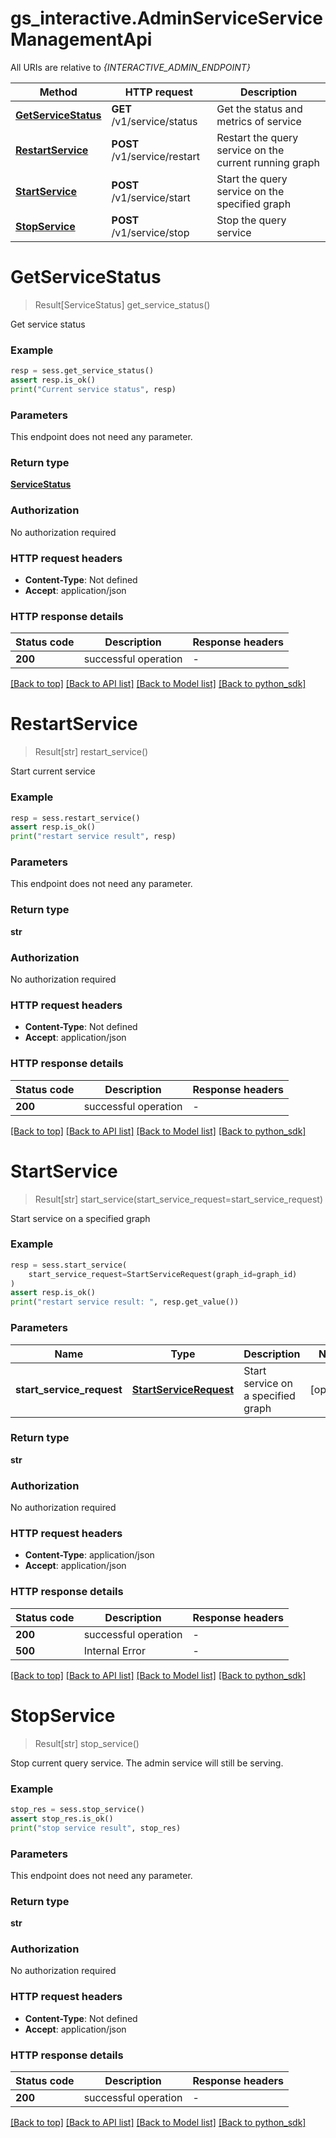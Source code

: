 # gs_interactive.AdminServiceServiceManagementApi

All URIs are relative to *{INTERACTIVE_ADMIN_ENDPOINT}*

| Method | HTTP request | Description |
|------------- | ------------- | -------------|
| [**GetServiceStatus**](ServiceManagementApi.md#GetServiceStatus) | **GET** /v1/service/status | Get the status and metrics of service |
| [**RestartService**](ServiceManagementApi.md#RestartService) | **POST** /v1/service/restart | Restart the query service on the current running graph |
| [**StartService**](ServiceManagementApi.md#StartService) | **POST** /v1/service/start | Start the query service on the specified graph |
| [**StopService**](ServiceManagementApi.md#StopService) | **POST** /v1/service/stop | Stop the query service |


# **GetServiceStatus**
> Result[ServiceStatus] get_service_status()



Get service status

### Example


```python
resp = sess.get_service_status()
assert resp.is_ok()
print("Current service status", resp)
```



### Parameters

This endpoint does not need any parameter.

### Return type

[**ServiceStatus**](ServiceStatus.md)

### Authorization

No authorization required

### HTTP request headers

 - **Content-Type**: Not defined
 - **Accept**: application/json

### HTTP response details

| Status code | Description | Response headers |
|-------------|-------------|------------------|
**200** | successful operation |  -  |

[[Back to top]](#) [[Back to API list]](python_sdk.md#documentation-for-service-apis) [[Back to Model list]](python_sdk.md#documentation-for-data-structures) [[Back to python_sdk]](python_sdk.md)

# **RestartService**
> Result[str] restart_service()



Start current service

### Example


```python
resp = sess.restart_service()
assert resp.is_ok()
print("restart service result", resp)
```



### Parameters

This endpoint does not need any parameter.

### Return type

**str**

### Authorization

No authorization required

### HTTP request headers

 - **Content-Type**: Not defined
 - **Accept**: application/json

### HTTP response details

| Status code | Description | Response headers |
|-------------|-------------|------------------|
**200** | successful operation |  -  |

[[Back to top]](#) [[Back to API list]](python_sdk.md#documentation-for-service-apis) [[Back to Model list]](python_sdk.md#documentation-for-data-structures) [[Back to python_sdk]](python_sdk.md)

# **StartService**
> Result[str] start_service(start_service_request=start_service_request)



Start service on a specified graph

### Example


```python
resp = sess.start_service(
    start_service_request=StartServiceRequest(graph_id=graph_id)
)
assert resp.is_ok()
print("restart service result: ", resp.get_value())
```



### Parameters


Name | Type | Description  | Notes
------------- | ------------- | ------------- | -------------
 **start_service_request** | [**StartServiceRequest**](StartServiceRequest.md)| Start service on a specified graph | [optional] 

### Return type

**str**

### Authorization

No authorization required

### HTTP request headers

 - **Content-Type**: application/json
 - **Accept**: application/json

### HTTP response details

| Status code | Description | Response headers |
|-------------|-------------|------------------|
**200** | successful operation |  -  |
**500** | Internal Error |  -  |

[[Back to top]](#) [[Back to API list]](python_sdk.md#documentation-for-service-apis) [[Back to Model list]](python_sdk.md#documentation-for-data-structures) [[Back to python_sdk]](python_sdk.md)

# **StopService**
> Result[str] stop_service()



Stop current query service. The admin service will still be serving.

### Example


```python
stop_res = sess.stop_service()
assert stop_res.is_ok()
print("stop service result", stop_res)
```



### Parameters

This endpoint does not need any parameter.

### Return type

**str**

### Authorization

No authorization required

### HTTP request headers

 - **Content-Type**: Not defined
 - **Accept**: application/json

### HTTP response details

| Status code | Description | Response headers |
|-------------|-------------|------------------|
**200** | successful operation |  -  |

[[Back to top]](#) [[Back to API list]](python_sdk.md#documentation-for-service-apis) [[Back to Model list]](python_sdk.md#documentation-for-data-structures) [[Back to python_sdk]](python_sdk.md)

